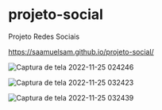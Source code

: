 # projeto-social

 Projeto Redes Sociais
 
 https://saamuelsam.github.io/projeto-social/
 
![Captura de tela 2022-11-25 024246](https://user-images.githubusercontent.com/100050645/203914617-adf15ce4-9229-47dd-bed9-689ead03c5ca.jpg)

![Captura de tela 2022-11-25 032423](https://user-images.githubusercontent.com/100050645/203914632-3c817813-4384-4628-9728-bf864fd4d20f.jpg)

![Captura de tela 2022-11-25 032439](https://user-images.githubusercontent.com/100050645/203914638-c6a027a6-b9fb-45cb-9490-6967b7f58f41.jpg)
